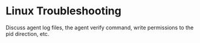# Linux Troubleshooting

Discuss agent log files, the agent verify command, write permissions to the pid direction, etc.
